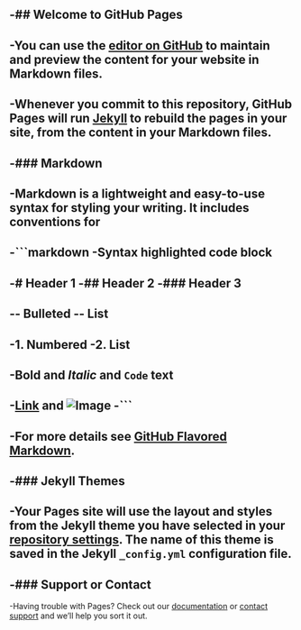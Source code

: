 

-## Welcome to GitHub Pages
-
-You can use the [editor on GitHub](https://github.com/harshgosar/harshgosar.github.io/edit/master/index.md) to maintain and preview the content for your website in Markdown files.
-
-Whenever you commit to this repository, GitHub Pages will run [Jekyll](https://jekyllrb.com/) to rebuild the pages in your site, from the content in your Markdown files.
-
-### Markdown
-
-Markdown is a lightweight and easy-to-use syntax for styling your writing. It includes conventions for
-
-```markdown
-Syntax highlighted code block
-
-# Header 1
-## Header 2
-### Header 3
-
-- Bulleted
-- List
-
-1. Numbered
-2. List
-
-**Bold** and _Italic_ and `Code` text
-
-[Link](url) and ![Image](src)
-```
-
-For more details see [GitHub Flavored Markdown](https://guides.github.com/features/mastering-markdown/).
-
-### Jekyll Themes
-
-Your Pages site will use the layout and styles from the Jekyll theme you have selected in your [repository settings](https://github.com/harshgosar/harshgosar.github.io/settings). The name of this theme is saved in the Jekyll `_config.yml` configuration file.
-
-### Support or Contact
-
-Having trouble with Pages? Check out our [documentation](https://help.github.com/categories/github-pages-basics/) or [contact support](https://github.com/contact) and we’ll help you sort it out.
